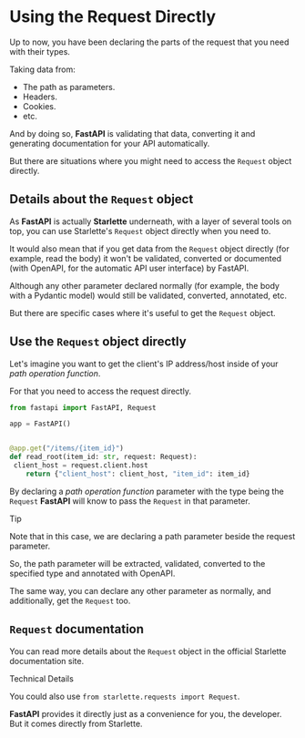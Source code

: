 
# Using the Request Directly


Up to now, you have been declaring the parts of the request that you need with their types.


Taking data from:


* The path as parameters.
* Headers.
* Cookies.
* etc.


And by doing so, **FastAPI** is validating that data, converting it and generating documentation for your API automatically.


But there are situations where you might need to access the `Request` object directly.


## Details about the `Request` object


As **FastAPI** is actually **Starlette** underneath, with a layer of several tools on top, you can use Starlette's `Request` object directly when you need to.


It would also mean that if you get data from the `Request` object directly (for example, read the body) it won't be validated, converted or documented (with OpenAPI, for the automatic API user interface) by FastAPI.


Although any other parameter declared normally (for example, the body with a Pydantic model) would still be validated, converted, annotated, etc.


But there are specific cases where it's useful to get the `Request` object.


## Use the `Request` object directly


Let's imagine you want to get the client's IP address/host inside of your *path operation function*.


For that you need to access the request directly.



```python
from fastapi import FastAPI, Request

app = FastAPI()


@app.get("/items/{item_id}")
def read_root(item_id: str, request: Request):
 client_host = request.client.host
    return {"client_host": client_host, "item_id": item_id}

```

By declaring a *path operation function* parameter with the type being the `Request` **FastAPI** will know to pass the `Request` in that parameter.



Tip


Note that in this case, we are declaring a path parameter beside the request parameter.


So, the path parameter will be extracted, validated, converted to the specified type and annotated with OpenAPI.


The same way, you can declare any other parameter as normally, and additionally, get the `Request` too.



## `Request` documentation


You can read more details about the `Request` object in the official Starlette documentation site.



Technical Details


You could also use `from starlette.requests import Request`.


**FastAPI** provides it directly just as a convenience for you, the developer. But it comes directly from Starlette.




